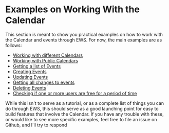 # Examples on Working With the Calendar

This section is meant to show you practical examples on how to work with the Calendar and events through EWS. For now,
the main examples are as follows:

 * [Working with different Calendars](workingWithDifferentCalendars.php)
 * [Working with Public Calendars](workingWithPublicCalendars.php)
 * [Getting a list of Events](getCalendarItems.php)
 * [Creating Events](createItem.php)
 * [Updating Events](updateEvent.php)
 * [Getting all changes to events](getListOfChanges.php)
 * [Deleting Events](deleteItem.php)
 * [Checking if one or more users are free for a period of time](checkingIfUsersAreFree.php)

While this isn't to serve as a tutorial, or as a complete list of things you can do through EWS, this should serve
as a good launching point for easy to build features that involve the Calendar. If you have any trouble with these,
or would like to see more specific examples, feel free to file an issue on Github, and I'll try to respond
